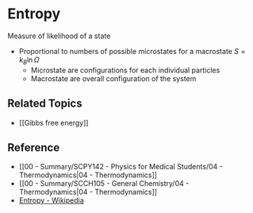 # Entropy

Measure of likelihood of a state  

- Proportional to numbers of possible microstates for a macrostate $S=k_{B}\ln\Omega$  
	- Microstate are configurations for each individual particles  
	- Macrostate are overall configuration of the system

## Related Topics

- [[Gibbs free energy]]

## Reference

- [[00 - Summary/SCPY142 - Physics for Medical Students/04 - Thermodynamics|04 - Thermodynamics]]
- [[00 - Summary/SCCH105 - General Chemistry/04 - Thermodynamics|04 - Thermodynamics]]
- [Entropy - Wikipedia](https://en.wikipedia.org/wiki/Entropy)
